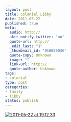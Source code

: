 ```yaml
--- 
layout: post
title: Colonial Libby
date: 2011-05-22
published: true
meta: 
  audio: http://
  aktt_notify_twitter: "no"
  quote-url: http://
  _edit_last: "1"
  _thumbnail_id: "910059036"
  quote-copy: Unknown
  image: ""
  link-url: http://
  quote-author: Unknown
tags: 
- colonial
type: post
categories: 
- family
- libby
status: publish
---
```

[![](http://media.eick.us/2011/05/2011-05-22-at-19.12.33-373x500.jpg "2011-05-22 at 19.12.33")](http://media.eick.us/2011/05/2011-05-22-at-19.12.33.jpg)
